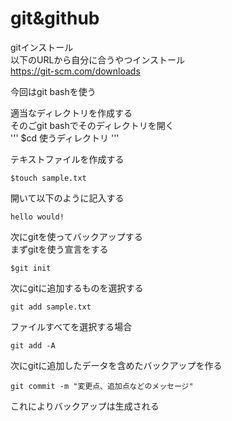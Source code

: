 # git&github 

gitインストール  
以下のURLから自分に合うやつインストール  
https://git-scm.com/downloads  

今回はgit bashを使う

適当なディレクトリを作成する  
そのごgit bashでそのディレクトリを開く  
'''
$cd 使うディレクトリ
'''

テキストファイルを作成する  
```
$touch sample.txt
```
開いて以下のように記入する
```
hello would!
```

次にgitを使ってバックアップする  
まずgitを使う宣言をする
```
$git init
```
次にgitに追加するものを選択する
```
git add sample.txt
```
ファイルすべてを選択する場合
```
git add -A
```
次にgitに追加したデータを含めたバックアップを作る
```
git commit -m "変更点、追加点などのメッセージ"
```
これによりバックアップは生成される

